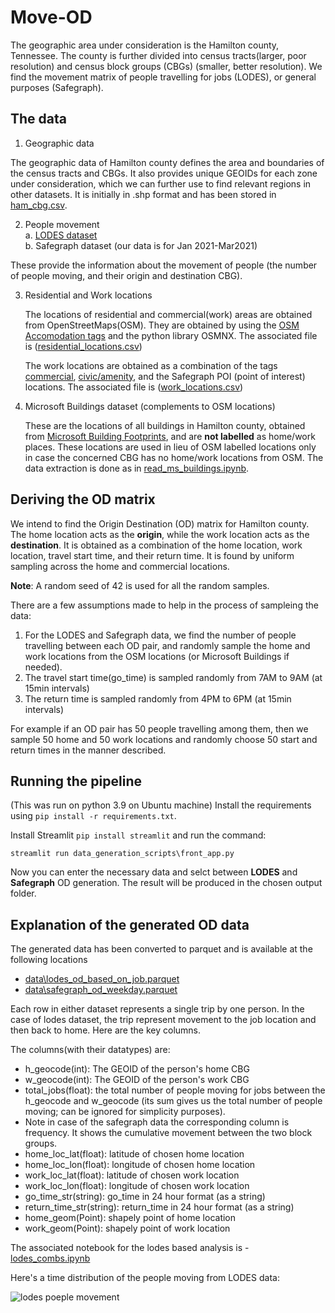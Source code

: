 # Move-OD

The geographic area under consideration is the Hamilton county, Tennessee. The county is further divided into census tracts(larger, poor resolution) and census block groups (CBGs) (smaller, better resolution). We find the movement matrix of people travelling for jobs (LODES), or general purposes (Safegraph).

## The data

1. Geographic data

The geographic data of Hamilton county defines the area and boundaries of the census tracts and CBGs. It also provides unique GEOIDs for each zone under consideration, which we can further use to find relevant regions in other datasets. It is initially in .shp format and has been stored in [ham_cbg.csv](data/ham_cbg.csv).

2. People movement<br>
  a. [LODES dataset](data/hamilton_lodes_2019.zip)<br> 
  b. Safegraph dataset (our data is for Jan 2021-Mar2021)

These provide the information about the movement of people (the number of people moving, and their origin and destination CBG). 

3. Residential and Work locations

    The locations of residential and commercial(work) areas are obtained from OpenStreetMaps(OSM). They are obtained by using the [OSM Accomodation tags](https://wiki.openstreetmap.org/wiki/Key:building#Accommodation) and the python library OSMNX. The associated file is ([residential_locations.csv](data/ham_residential_buildings2.csv))
    
    The work locations are obtained as a combination of the tags [commercial](https://wiki.openstreetmap.org/wiki/Key:building#Commercial), [civic/amenity](https://wiki.openstreetmap.org/wiki/Key:building#Civic/amenity), and the Safegraph POI (point of interest) locations. The associated file is ([work_locations.csv](data/work_loc_poi_com_civ.csv))

4. Microsoft Buildings dataset (complements to OSM locations)

    These are the locations of all buildings in Hamilton county, obtained from [Microsoft Building Footprints](https://github.com/Microsoft/USBuildingFootprints), and are **not labelled** as home/work places. These locations are used in lieu of OSM labelled locations only in case the concerned CBG has no home/work locations from OSM. 
The data extraction is done as in [read_ms_buildings.ipynb](read_ms_buildings.ipynb).

## Deriving the OD matrix

We intend to find the Origin Destination (OD) matrix for Hamilton county. The home location acts as the **origin**, while the work location acts as the **destination**. It is obtained as a combination of the home location, work location, travel start time, and their return time. It is found by uniform sampling across the home and commercial locations.

**Note**: A random seed of 42 is used for all the random samples.

There are a few assumptions made to help in the process of sampleing the data:
1. For the LODES and Safegraph data, we find the number of people travelling between each OD pair, and randomly sample the home and work locations from the OSM locations (or Microsoft Buildings if needed).
2. The travel start time(go_time) is sampled randomly from 7AM to 9AM (at 15min intervals)
3. The return time is sampled randomly from 4PM to 6PM (at 15min intervals)

For example if an OD pair has 50 people travelling among them, then we sample 50 home and 50 work locations and randomly choose 50 start and return times in the manner described. 

## Running the pipeline

(This was run on python 3.9 on Ubuntu machine)
Install the requirements using `pip install -r requirements.txt`.

Install Streamlit `pip install streamlit` and run the command:
```
streamlit run data_generation_scripts\front_app.py
```

Now you can enter the necessary data and selct between **LODES** and **Safegraph** OD generation. The result will be produced in the chosen output folder.

## Explanation of the generated OD data

The generated data has been converted to parquet and is available at the following locations
* [data\lodes_od_based_on_job.parquet](lodes_od_based_on_job.parquet)
* [data\safegraph_od_weekday.parquet](safegraph_od_weekday.parquet)

Each row in either dataset represents a single trip by one person. In the case of lodes dataset, the trip represent movement to the job location and then back to home. Here are the key columns.

The columns(with their datatypes) are: 
* h_geocode(int): The GEOID of the person's home CBG
* w_geocode(int): The GEOID of the person's work CBG
* total_jobs(float): the total number of people moving for jobs between the h_geocode and w_geocode (its sum gives us the total number of people moving; can be ignored for simplicity purposes).
 * Note in case of the safegraph data the corresponding column is frequency. It shows the cumulative movement between the two block groups.
* home_loc_lat(float): latitude of chosen home location
* home_loc_lon(float): longitude of chosen home location
* work_loc_lat(float): latitude of chosen work location
* work_loc_lon(float): longitude of chosen work location
* go_time_str(string): go_time in 24 hour format (as a string)
* return_time_str(string): return_time in 24 hour format (as a string)
* home_geom(Point): shapely point of home location
* work_geom(Point): shapely point of work location

The associated notebook for the lodes based analysis is - [lodes_combs.ipynb](lodes_combs.ipynb)

Here's a time distribution of the people moving from LODES data: 

![lodes poeple movement](lodes_moves_barplot.png)
